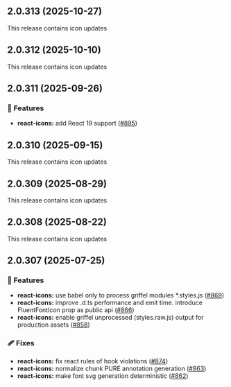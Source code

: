 ## 2.0.313 (2025-10-27)

This release contains icon updates

## 2.0.312 (2025-10-10)

This release contains icon updates

## 2.0.311 (2025-09-26)

### 🚀 Features

- **react-icons:** add React 19 support ([#895](https://github.com/microsoft/fluentui-system-icons/pull/895))

## 2.0.310 (2025-09-15)

This release contains icon updates

## 2.0.309 (2025-08-29)

This release contains icon updates

## 2.0.308 (2025-08-22)

This release contains icon updates

## 2.0.307 (2025-07-25)

### 🚀 Features

- **react-icons:** use babel only to process griffel modules *.styles.js ([#869](https://github.com/microsoft/fluentui-system-icons/pull/869))
- **react-icons:** improve .d.ts performance and emit time. introduce FluentFontIcon prop as public api ([#866](https://github.com/microsoft/fluentui-system-icons/pull/866))
- **react-icons:** enable griffel unprocessed (styles.raw.js) output for production assets ([#858](https://github.com/microsoft/fluentui-system-icons/pull/858))

### 🩹 Fixes

- **react-icons:** fix react rules of hook violations ([#874](https://github.com/microsoft/fluentui-system-icons/pull/874))
- **react-icons:** normalize chunk PURE annotation generation ([#863](https://github.com/microsoft/fluentui-system-icons/pull/863))
- **react-icons:** make font svg generation deterministic ([#862](https://github.com/microsoft/fluentui-system-icons/pull/862))